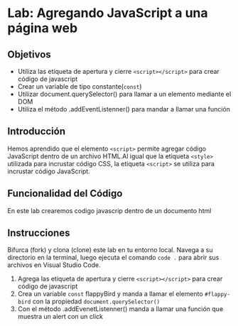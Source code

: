# Lab: Agregando JavaScript a una página web

## Objetivos
- Utiliza las etiqueta de apertura y cierre `<script></script>` para crear código de javascript
- Crear un variable de tipo constante(`const`)
- Utilizar document.querySelector() para llamar a un elemento mediante el DOM
- Utiliza el método .addEventListenner() para mandar a llamar una función 


## Introducción 
Hemos aprendido que el elemento `<script>` permite agregar código JavaScript dentro de un archivo HTML.Al igual que la etiqueta `<style>` utilizada para incrustar código CSS, la etiqueta `<script>` se utiliza para incrustar código JavaScript. 


## Funcionalidad del Código
En este lab crearemos codigo javascrip dentro de un documento html

## Instrucciones 
Bifurca (fork) y clona (clone) este lab en tu entorno local. Navega a su directorio en la terminal, luego ejecuta el comando `code .` para abrir sus archivos en Visual Studio Code. 

1. Agrega las etiqueta de apertura y cierre `<script></script>` para crear código de javascript
2. Crea un variable `const` flappyBird y manda a llamar el elemento `#flappy-bird` con la propiedad `document.querySelector()`
3. Con el método .addEvenetListenner() manda a llamar una función que muestra un alert con un click
